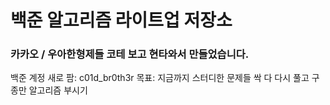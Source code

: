 # 백준 알고리즘 라이트업 저장소

### 카카오 / 우아한형제들 코테 보고 현타와서 만들었습니다.

백준 계정 새로 팜: c01d_br0th3r
목표: 지금까지 스터디한 문제들 싹 다 다시 풀고 구종만 알고리즘 부시기

